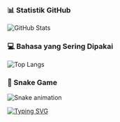### 📊 Statistik GitHub
![GitHub Stats](https://github-readme-stats.vercel.app/api?username=reno-25&show_icons=true&theme=radical)

### 💻 Bahasa yang Sering Dipakai
![Top Langs](https://github-readme-stats.vercel.app/api/top-langs/?username=reno25&layout=compact&theme=radical)

### 🐍 Snake Game
![Snake animation](https://github.com/renno-25/reno-25/blob/output/github-contribution-grid-snake.svg)

[![Typing SVG](https://readme-typing-svg.herokuapp.com?size=24&color=ff79c6&lines=Hi+there!+I'm+Moreno+Ryadi;Welcome+to+my+GitHub)](https://git.io/typing-svg)
